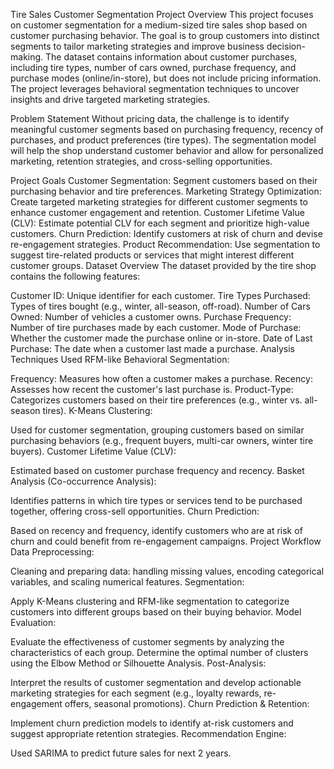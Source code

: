 Tire Sales Customer Segmentation Project
Overview
This project focuses on customer segmentation for a medium-sized tire sales shop based on customer purchasing behavior. The goal is to group customers into distinct segments to tailor marketing strategies and improve business decision-making. The dataset contains information about customer purchases, including tire types, number of cars owned, purchase frequency, and purchase modes (online/in-store), but does not include pricing information. The project leverages behavioral segmentation techniques to uncover insights and drive targeted marketing strategies.

Problem Statement
Without pricing data, the challenge is to identify meaningful customer segments based on purchasing frequency, recency of purchases, and product preferences (tire types). The segmentation model will help the shop understand customer behavior and allow for personalized marketing, retention strategies, and cross-selling opportunities.

Project Goals
Customer Segmentation: Segment customers based on their purchasing behavior and tire preferences.
Marketing Strategy Optimization: Create targeted marketing strategies for different customer segments to enhance customer engagement and retention.
Customer Lifetime Value (CLV): Estimate potential CLV for each segment and prioritize high-value customers.
Churn Prediction: Identify customers at risk of churn and devise re-engagement strategies.
Product Recommendation: Use segmentation to suggest tire-related products or services that might interest different customer groups.
Dataset Overview
The dataset provided by the tire shop contains the following features:

Customer ID: Unique identifier for each customer.
Tire Types Purchased: Types of tires bought (e.g., winter, all-season, off-road).
Number of Cars Owned: Number of vehicles a customer owns.
Purchase Frequency: Number of tire purchases made by each customer.
Mode of Purchase: Whether the customer made the purchase online or in-store.
Date of Last Purchase: The date when a customer last made a purchase.
Analysis Techniques Used
RFM-like Behavioral Segmentation:

Frequency: Measures how often a customer makes a purchase.
Recency: Assesses how recent the customer's last purchase is.
Product-Type: Categorizes customers based on their tire preferences (e.g., winter vs. all-season tires).
K-Means Clustering:

Used for customer segmentation, grouping customers based on similar purchasing behaviors (e.g., frequent buyers, multi-car owners, winter tire buyers).
Customer Lifetime Value (CLV):

Estimated based on customer purchase frequency and recency.
Basket Analysis (Co-occurrence Analysis):

Identifies patterns in which tire types or services tend to be purchased together, offering cross-sell opportunities.
Churn Prediction:

Based on recency and frequency, identify customers who are at risk of churn and could benefit from re-engagement campaigns.
Project Workflow
Data Preprocessing:

Cleaning and preparing data: handling missing values, encoding categorical variables, and scaling numerical features.
Segmentation:

Apply K-Means clustering and RFM-like segmentation to categorize customers into different groups based on their buying behavior.
Model Evaluation:

Evaluate the effectiveness of customer segments by analyzing the characteristics of each group.
Determine the optimal number of clusters using the Elbow Method or Silhouette Analysis.
Post-Analysis:

Interpret the results of customer segmentation and develop actionable marketing strategies for each segment (e.g., loyalty rewards, re-engagement offers, seasonal promotions).
Churn Prediction & Retention:

Implement churn prediction models to identify at-risk customers and suggest appropriate retention strategies.
Recommendation Engine:

Used SARIMA to predict future sales for next 2 years.
